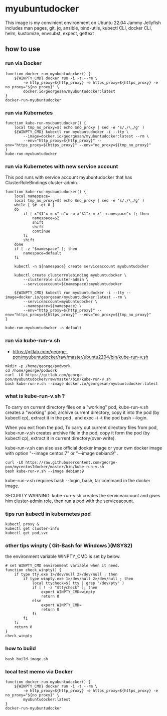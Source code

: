 # myubuntudocker

This image is my convinient environment on Ubuntu 22.04 Jammy Jellyfish
includes man pages, git, jq, ansible, bind-utils, kubectl CLI, docker CLI, helm, kustomize, envsubst, expect, gettext

## how to use

### run via Docker

```
function docker-run-myubuntudocker() {
    ${WINPTY_CMD} docker run -i -t --rm \
        -e http_proxy=${http_proxy} -e https_proxy=${https_proxy} -e no_proxy="${no_proxy}" \
        docker.io/georgesan/myubuntudocker:latest
}
docker-run-myubuntudocker
```

### run via Kubernetes

```
function kube-run-myubuntudocker() {
    local tmp_no_proxy=$( echo $no_proxy | sed -e 's/,/\,/g' )
    ${WINPTY_CMD} kubectl run myubuntudocker -i --tty \
        --image=docker.io/georgesan/myubuntudocker:latest --rm \
        --env="http_proxy=${http_proxy}" --env="https_proxy=${https_proxy}" --env="no_proxy=${tmp_no_proxy}"
}
kube-run-myubuntudocker
```

### run via Kubernetes with new service account

This pod runs with service account myubuntudocker that has ClusterRoleBindings cluster-admin.

```
function kube-run-myubuntudocker() {
    local namespace=
    local tmp_no_proxy=$( echo $no_proxy | sed -e 's/,/\,/g' )
    while [ $# -gt 0 ]
    do
        if [ x"$1"x = x"-n"x -o x"$1"x = x"--namespace"x ]; then
            namespace=$2
            shift
            shift
            continue
        fi
        shift
    done
    if [ -z "$namespace" ]; then
        namespace=default
    fi

    kubectl -n ${namespace} create serviceaccount myubuntudocker

    kubectl create clusterrolebinding myubuntudocker \
        --clusterrole cluster-admin \
        --serviceaccount=${namespace}:myubuntudocker

    ${WINPTY_CMD} kubectl run myubuntudocker -i --tty --image=docker.io/georgesan/myubuntudocker:latest --rm \
        --serviceaccount=myubuntudocker \
        --namespace=${namespace} \
        --env="http_proxy=${http_proxy}" --env="https_proxy=${https_proxy}" --env="no_proxy=${tmp_no_proxy}"
}

kube-run-myubuntudocker -n default
```


### run via kube-run-v.sh

* https://gitlab.com/george-pon/myubuntudocker/raw/master/ubuntu2204/bin/kube-run-v.sh

```
mkdir -p /home/george/podwork
cd /home/george/podwork
curl -LO https://gitlab.com/george-pon/myubuntudocker/raw/master/bin/kube-run-v.sh
bash kube-run-v.sh --image docker.io/georgesan/myubuntudocker:latest
```

### what is kube-run-v.sh ?

To carry on current directory files on a "working" pod, 
kube-run-v.sh creates a "working" pod, archive current directory, copy it into the pod (by kubectl cp), extract it in the pod , and exec -i -t the pod bash --login.

When you exit from the pod, To carry out current directory files from pod,
kube-run-v.sh creates archive file in the pod, copy it form the pod (by kubectl cp), extract it in current directory(over-write).

kube-run-v.sh can also use official docker image or your own docker image with option "--image centos:7" or "--image debian:9" .

```
curl -LO https://raw.githubusercontent.com/george-pon/mycentos7docker/master/bin/kube-run-v.sh
bash kube-run-v.sh --image debian:9
```

kube-run-v.sh requires bash --login, bash, tar command in the docker image.

SECURITY WARNING: kube-run-v.sh creates the serviceaccount and gives him cluster-admin role, 
then run a pod with the serviceacount.


### tips run kubectl in kubernetes pod

```
kubectl proxy &
kubectl get cluster-info
kubectl get pod,svc
```



### other tips winpty ( Git-Bash for Windows )(MSYS2)

the environment variable WINPTY_CMD is set by below.

```
# set WINPTY_CMD environment variable when it need.
function check_winpty() {
    if type tty.exe 1>/dev/null 2>/dev/null ; then
        if type winpty.exe 1>/dev/null 2>/dev/null ; then
            local ttycheck=$( tty | grep "/dev/pty" )
            if [ ! -z "$ttycheck" ]; then
                export WINPTY_CMD=winpty
                return 0
            else
                export WINPTY_CMD=
                return 0
            fi
        fi
    fi
    return 0
}
check_winpty

```

### how to build

```
bash build-image.sh
```

### local test memo via Docker

```
function docker-run-myubuntudocker() {
    ${WINPTY_CMD} docker run -i -t --rm \
        -e http_proxy=${http_proxy} -e https_proxy=${https_proxy} -e no_proxy="${no_proxy}" \
        myubuntudocker:latest
}
docker-run-myubuntudocker
```
